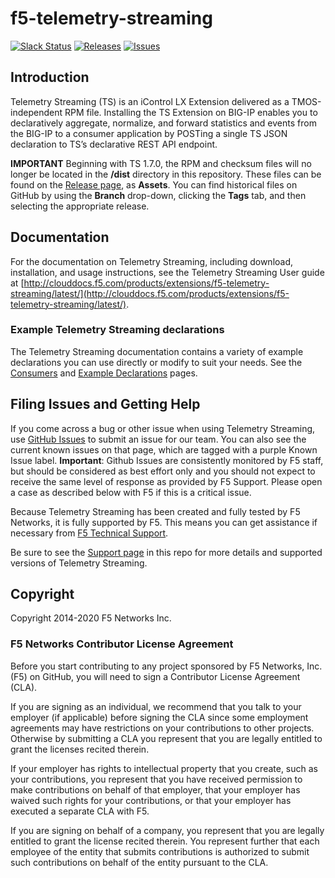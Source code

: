 # f5-telemetry-streaming

[![Slack Status](https://f5cloudsolutions.herokuapp.com/badge.svg)](https://f5cloudsolutions.herokuapp.com)
[![Releases](https://img.shields.io/github/release/f5networks/f5-telemetry-streaming.svg)](https://github.com/f5networks/f5-telemetry-streaming/releases)
[![Issues](https://img.shields.io/github/issues/f5networks/f5-telemetry-streaming.svg)](https://github.com/f5networks/f5-telemetry-streaming/issues)

## Introduction

Telemetry Streaming (TS) is an iControl LX Extension delivered as a TMOS-independent RPM file. Installing the TS Extension on BIG-IP enables you to declaratively aggregate, normalize, and forward statistics and events from the BIG-IP to a consumer application by POSTing a single TS JSON declaration to TS’s declarative REST API endpoint.

**IMPORTANT** Beginning with TS 1.7.0, the RPM and checksum files will no longer be located in the **/dist** directory in this repository.  These files can be found on the [Release page](https://github.com/F5Networks/f5-telemetry-streaming/releases), as **Assets**.  You can find historical files on GitHub by using the **Branch** drop-down, clicking the **Tags** tab, and then selecting the appropriate release.

## Documentation

For the documentation on Telemetry Streaming, including download, installation, and usage instructions, see the Telemetry Streaming User guide at [http://clouddocs.f5.com/products/extensions/f5-telemetry-streaming/latest/](http://clouddocs.f5.com/products/extensions/f5-telemetry-streaming/latest/).

### Example Telemetry Streaming declarations

The Telemetry Streaming documentation contains a variety of example declarations you can use directly or modify to suit your needs. See the [Consumers](https://clouddocs.f5.com/products/extensions/f5-telemetry-streaming/latest/userguide/setting-up-consumer.html) and [Example Declarations](https://clouddocs.f5.com/products/extensions/f5-telemetry-streaming/latest/userguide/declarations.html) pages.

## Filing Issues and Getting Help

If you come across a bug or other issue when using Telemetry Streaming, use [GitHub Issues](https://github.com/f5networks/f5-telemetry-streaming/issues) to submit an issue for our team.  You can also see the current known issues on that page, which are tagged with a purple Known Issue label.  **Important**: Github Issues are consistently monitored by F5 staff, but should be considered as best effort only and you should not expect to receive the same level of response as provided by F5 Support. Please open a case as described below with F5 if this is a critical issue.

Because Telemetry Streaming has been created and fully tested by F5 Networks, it is fully supported by F5. This means you can get assistance if necessary from [F5 Technical Support](https://support.f5.com/csp/article/K25327565).

Be sure to see the [Support page](SUPPORT.md) in this repo for more details and supported versions of Telemetry Streaming.

## Copyright

Copyright 2014-2020 F5 Networks Inc.

### F5 Networks Contributor License Agreement

Before you start contributing to any project sponsored by F5 Networks, Inc. (F5) on GitHub, you will need to sign a Contributor License Agreement (CLA).  

If you are signing as an individual, we recommend that you talk to your employer (if applicable) before signing the CLA since some employment agreements may have restrictions on your contributions to other projects. Otherwise by submitting a CLA you represent that you are legally entitled to grant the licenses recited therein.  

If your employer has rights to intellectual property that you create, such as your contributions, you represent that you have received permission to make contributions on behalf of that employer, that your employer has waived such rights for your contributions, or that your employer has executed a separate CLA with F5.

If you are signing on behalf of a company, you represent that you are legally entitled to grant the license recited therein. You represent further that each employee of the entity that submits contributions is authorized to submit such contributions on behalf of the entity pursuant to the CLA.
